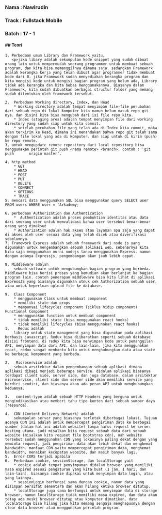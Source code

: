 <h3>Nama : Nawirudin</h3>
<h3>Track : Fullstack Mobile</h3>
<h3>Batch : 17 - 1</h3>

<h4>## Teori</h4>

    1. Perbedaan umum Library dan Framework yaitu, 
       <p>jika libary adalah sekumpulan kode snippet yang sudah dibuat orang lain untuk mempermudah seorang programmer untuk membuat sebuah program, dan kita bisa memanggilnya dimana saja. sedangkan Framework adalah kerangka kerja yang telah dibuat agar programmer tidak membuat kode dari 0. jika Framework sudah menyediakan kerangka program dan kita mengisi kode untuk mengisi bagian program yang belum ada, Library tidak ada kerangka dan kita bebas menggunakannya. Biasanya dalam Framework, kita sudah dibuatkan berbagai structur folder yang memang sudah ditentukan oleh framework tersebut.
    
    2.  Perbedaan Working directory, Index, dan Head
        * Working directory adalah tempat menyimpan file-file perubahan dari sebuah repo di lokal komputer kita namun belum masuk repo git nya. dan disini kita bisa mengubah dari isi file repo kita.
        * Index (staging area) adalah tempat menyimpan file dari working directory yang sudah siap untuk kita commit.
        * setelah perubahan file yang telah ada di Index kita commit, maka akan terkirim ke Head, dimana ini menandakan bahwa repo git telah sama dengan file lokal yang ada di komputer. dan siap untuk di kirim (push) ke repo remote.
    3. untuk mengupdate remote repository dari local repository bisa menggunakan perintah git push <nama remote> <branch>. contoh : 'git push       origin master'.

    4. http method
        * GET
        * HEAD
        * POST
        * PUT
        * DELETE
        * CONNECT
        * OPTIONS
        * TRACE
    5. mencari data menggunakan SQL bisa menggunakan query SELECT user FROM users WHERE user = 'Arkademy;

    6. perbedaan Authorization dan Authentication
        *  Authentication adalah proses pembuktian identitas atau data dari seorang user untuk memvalidasi bahwa user tersebut benar-benar orang yang dimaksud
        * Authorization adalah hak akses atau layanan apa saja yang dapat di akses oleh user sesuai data yang telah dicek atau diverifikasi sebelumnya.
    7. Framework Express adalah sebuah framework dari node js yang digunakan untuk mengembangkan sebuah aplikasi web. sebenarnya kita bisa saja menggunakan murni nodejs tanpa menggunakan Express. namun dengan adanya Expressjs, pengembangan akan jauh lebih cepat.
    
    8. Middleware adalah 
        sebuah software untuk mengubungkan bagian program yang berbeda. Middleware bisa berisi proses yang kemudian akan berlanjut ke bagian program lain. contoh penerapan middleware bisa kita lihat di aplikasi ExpressJS yang biasanya digunakan utnuk cek Authorization sebuah user, atau untuk keperluan upload file ke database.

    9.  Class Component 
        * menggunakan Class untuk membuat component
        * memiliki state dan props
        * mempunyai lifecycles component (siklus hidup component)
    Functional Component
        * mennggunakan function untuk membuat component
        * tidak memiliki state (bisa menggunakan react hooks)
        * tidak memiliki lifecycles (bisa menggunakan react hooks)
    1.    Redux adalah 
        library untuk state management yang bisa digunakan pada aplikasi berbasis javascript. Redux bisa diibaratkan seperti sebuah database disisi frontend. di redux kita bisa menyimpan kode untuk pemanggilan API, menyimpan data dari API, dan lain-lain. jika kita menggunakan react, redux sangat membantu kita untuk menghubungkan data atau state ke berbagai komponent yang berbeda.
        
    2.   Microservice adalah 
        sebuah arsitektur dalam pengembangan sebuah aplikasi dimana aplikasi dibagi menjadi beberapa service. didalam aplikasi biasanya terdapat client side, server side, dan juga database. dalam arsitektur microservise, client side dan server side akan memiliki service yang berdiri sendiri, dan biasanya akan ada peran API untuk menghubungkan keduanya. 
     
    3.   content-type adalah sebuah HTTP Headers yang berguna untuk mengindikasikan atau memberi tahu tipe konten dari sebuah sumber daya (resource).

    4.  CDN (Content Delivery Network) adalah 
        sekumpulan server yang biasanya terletak diberbagai lokasi. Tujuan adanya CDN ini adalah untuk mempercepat pengiriman data ke berbagai sumber (dalam hal ini adalah website) tanpa harus request ke server hosting utama. jadi misalkan kita request sebuah data dari sebuah website (misalkan kita requset file bootstrap cdn), nah website tersebut sudah menggunakan CDN yang lokasinya paling dekat dengan yang meminta request, jadi pengiriman data akan lebih dekat dan menghemat bandwidth. manfaat CDN yaitu mempercepat pengiriman data, menghemat bandwidth, menaikan kecepatan website, dan masih banyak lagi.
    5.  Error CORS terjadi apabila 
    6.  Perbedaan cookie, sessionStorage, dan localStorage yait
        * cookie adalah tempat penyimpanan didalam browser yang memiliki masa expired sesuai pengaturan yang kita buat (1 jam, 1 hari, dan lain-lain). biasanya cookie dipakai untuk menyimpan data login, atau yang lainnya.
        * sessionLogin berfungsi sama dengan cookie, namun data yang disimpan bersifat sementara dan akan hilang ketika browser ditutup.
        * localStorage juga sama berfungsi untuk menyimpan data di storage browser, namun localStorage tidak memiliki masa expired, dan data akan tetap ada meski browser ditutup atau komputer dimatikan. data localStorage bisa hilang jika kita memang sengaja menghapusnya dengan clear data browser atau menggunakan perintah program.




